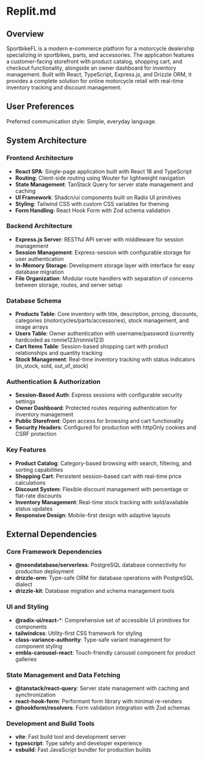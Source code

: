 # Replit.md

## Overview

SportbikeFL is a modern e-commerce platform for a motorcycle dealership specializing in sportbikes, parts, and accessories. The application features a customer-facing storefront with product catalog, shopping cart, and checkout functionality, alongside an owner dashboard for inventory management. Built with React, TypeScript, Express.js, and Drizzle ORM, it provides a complete solution for online motorcycle retail with real-time inventory tracking and discount management.

## User Preferences

Preferred communication style: Simple, everyday language.

## System Architecture

### Frontend Architecture
- **React SPA**: Single-page application built with React 18 and TypeScript
- **Routing**: Client-side routing using Wouter for lightweight navigation
- **State Management**: TanStack Query for server state management and caching
- **UI Framework**: Shadcn/ui components built on Radix UI primitives
- **Styling**: Tailwind CSS with custom CSS variables for theming
- **Form Handling**: React Hook Form with Zod schema validation

### Backend Architecture
- **Express.js Server**: RESTful API server with middleware for session management
- **Session Management**: Express-session with configurable storage for user authentication
- **In-Memory Storage**: Development storage layer with interface for easy database migration
- **File Organization**: Modular route handlers with separation of concerns between storage, routes, and server setup

### Database Schema
- **Products Table**: Core inventory with title, description, pricing, discounts, categories (motorcycles/parts/accessories), stock management, and image arrays
- **Users Table**: Owner authentication with username/password (currently hardcoded as ronnie123/ronnie123)
- **Cart Items Table**: Session-based shopping cart with product relationships and quantity tracking
- **Stock Management**: Real-time inventory tracking with status indicators (in_stock, sold, out_of_stock)

### Authentication & Authorization
- **Session-Based Auth**: Express sessions with configurable security settings
- **Owner Dashboard**: Protected routes requiring authentication for inventory management
- **Public Storefront**: Open access for browsing and cart functionality
- **Security Headers**: Configured for production with httpOnly cookies and CSRF protection

### Key Features
- **Product Catalog**: Category-based browsing with search, filtering, and sorting capabilities
- **Shopping Cart**: Persistent session-based cart with real-time price calculations
- **Discount System**: Flexible discount management with percentage or flat-rate discounts
- **Inventory Management**: Real-time stock tracking with sold/available status updates
- **Responsive Design**: Mobile-first design with adaptive layouts

## External Dependencies

### Core Framework Dependencies
- **@neondatabase/serverless**: PostgreSQL database connectivity for production deployment
- **drizzle-orm**: Type-safe ORM for database operations with PostgreSQL dialect
- **drizzle-kit**: Database migration and schema management tools

### UI and Styling
- **@radix-ui/react-***: Comprehensive set of accessible UI primitives for components
- **tailwindcss**: Utility-first CSS framework for styling
- **class-variance-authority**: Type-safe variant management for component styling
- **embla-carousel-react**: Touch-friendly carousel component for product galleries

### State Management and Data Fetching
- **@tanstack/react-query**: Server state management with caching and synchronization
- **react-hook-form**: Performant form library with minimal re-renders
- **@hookform/resolvers**: Form validation integration with Zod schemas

### Development and Build Tools
- **vite**: Fast build tool and development server
- **typescript**: Type safety and developer experience
- **esbuild**: Fast JavaScript bundler for production builds